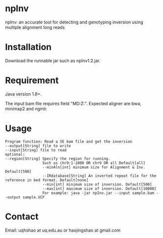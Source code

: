 # npInv
npInv: an accurate tool for detecting and genotyping inversion using multiple alignment long reads

# Installation
Download the runnable jar such as npInv1.2.jar.

# Requirement
Java version 1.8+.

The input bam file requires field "MD:Z:". Expected aligner are bwa, minimap2 and ngmlr.

# Usage
```
Program function: Read a SE bam file and get the inversion
--output[String] file to write
--input[String] file to read
optional:
--region[String] Specify the region for running.
                 Such as chr9:1-1000 OR chr9 OR all Default[all]
				 --minAln[int] minimum size for Alignment & Inv. Default[500]
				 --IRdatabase[String] An inverted repeat file for the reference in bed format. Default[none]
				 --min[int] minimum size of inversion. Default[500]
				 --max[int] maximum size of inversion. Default[10000]
				 For example: java -jar npInv.jar --input sample.bam --output sample.VCF
```

# Contact
Email: uqhshao at uq.edu.au or haojingshao at gmail.com
